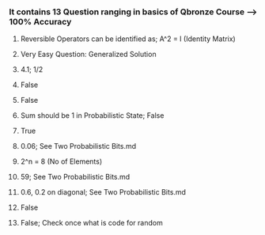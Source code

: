 ### It contains 13 Question ranging in basics of Qbronze Course --> 100% Accuracy

1. Reversible Operators can be identified as; A^2 = I (Identity Matrix) 

2. Very Easy Question: Generalized Solution 

3. 4.1; 1/2

4. False

5. False

6. Sum should be 1 in Probabilistic State; False

7. True

8. 0.06; See Two Probabilistic Bits.md

9. 2^n = 8 (No of Elements)

10. 59; See Two Probabilistic Bits.md

11. 0.6, 0.2 on diagonal; See Two Probabilistic Bits.md

12. False

13. False; Check once what is code for random
